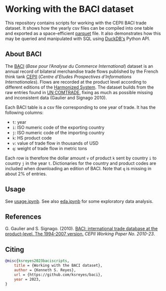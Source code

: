 # Working with the BACI dataset

This repository contains scripts for working with the CEPII BACI trade dataset. It shows how the yearly csv files can be compiled into one table and exported as a space-efficient [parquet](https://parquet.apache.org/) file. It also demonstrates how this may be queried and manipulated with SQL using [DuckDB's](https://duckdb.org/) Python API.

## About BACI

The [BACI](http://www.cepii.fr/CEPII/en/bdd_modele/bdd_modele_item.asp?id=37) (*Base pour l’Analyse du Commerce International*) dataset is an annual record of bilateral merchandise trade flows published by the French think tank [CEPII](http://www.cepii.fr/CEPII/en/cepii/cepii.asp) (*Centre d’Etudes Prospectives d’Informations Internationales*). Flows are recorded at the product level according to different editions of the [Harmonized System](https://www.wcoomd.org/en/topics/nomenclature/overview.aspx). The dataset builds from the raw entries found in [UN COMTRADE](https://comtradeplus.un.org/), fixing as much as possible missing and inconsistent data (Gaulier and Signago 2010). 

Each BACI table is a csv file corresponding to one year of trade. It has the following columns:

- `t`: year
- `i`: ISO numeric code of the exporting country
- `j`: ISO numeric code of the importing country
- `k`: HS product code
- `v`: value of trade flow in thousands of USD
- `q`: weight of trade flow in metric tons

Each row is therefore the dollar amount `v` of product `k` sent by country `i` to country `j` in the year `t`. Dictionaries for the country and product codes are included when downloading an edition of BACI. Note that `q` is missing in about 2% of entries.

## Usage

See [usage.ipynb](usage.ipynb). See also [eda.ipynb](eda.ipynb) for some exploratory data analysis.

## References

G. Gaulier and S. Signago. (2010). [BACI: international trade database at the product-level. The 1994-2007 version.](http://www.cepii.fr/PDF_PUB/wp/2010/wp2010-23.pdf) *CEPII Working Paper No. 2010-23*.

## Citing

```bibtex
@misc{ksreyes2023baciscripts,
    title = {Working with the BACI dataset},
    author = {Kenneth S. Reyes},
    url = {https://github.com/ksreyes/baci},
    year = 2023,
}
```
